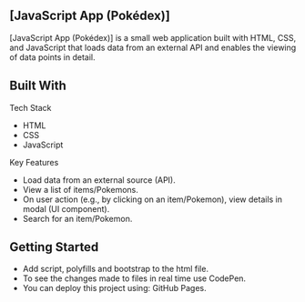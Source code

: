  [JavaScript App (Pokédex)]
----
[JavaScript App (Pokédex)] is a small web application built with HTML, CSS, and JavaScript that loads data from an external API and enables the viewing of data points in detail.

 Built With
----
Tech Stack
- HTML
- CSS 
- JavaScript 

Key Features
- Load data from an external source (API).
- View a list of items/Pokemons.
- On user action (e.g., by clicking on an item/Pokemon), view details in modal (UI component).
- Search for an item/Pokemon.


 Getting Started
----
- Add script, polyfills and bootstrap to the html file.
- To see the changes made to files in real time use CodePen. 
- You can deploy this project using: GitHub Pages.

 
